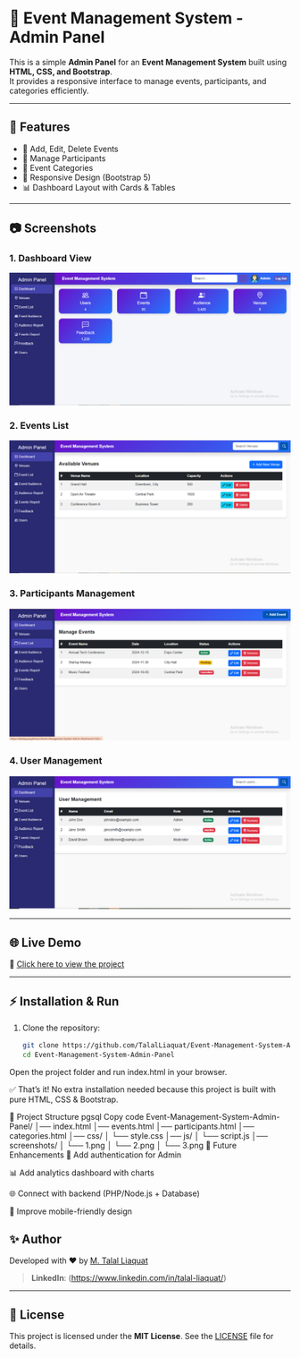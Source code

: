 # 🎉 Event Management System - Admin Panel

This is a simple **Admin Panel** for an **Event Management System** built using **HTML, CSS, and Bootstrap**.  
It provides a responsive interface to manage events, participants, and categories efficiently.  

---

## 🚀 Features
- 📅 Add, Edit, Delete Events  
- 👥 Manage Participants  
- 📂 Event Categories  
- 🎨 Responsive Design (Bootstrap 5)  
- 📊 Dashboard Layout with Cards & Tables  

---

## 📷 Screenshots  

### 1. Dashboard View  
![Dashboard Screenshot](1.png)  

### 2. Events List  
![Events Screenshot](2.png)  

### 3. Participants Management  
![Participants Screenshot](3.png)  

### 4. User Management  
![User Screenshot](5.png) 

---

## 🌐 Live Demo  
🔗 [Click here to view the project](https://talalliaquat.github.io/Event-Management-System-Admin-Panel/)  

--- 

## ⚡ Installation & Run  

1. Clone the repository:
   ```bash
   git clone https://github.com/TalalLiaquat/Event-Management-System-Admin-Panel.git
   cd Event-Management-System-Admin-Panel
Open the project folder and run index.html in your browser.

✅ That’s it! No extra installation needed because this project is built with pure HTML, CSS & Bootstrap.

📂 Project Structure
pgsql
Copy code
Event-Management-System-Admin-Panel/
│── index.html
│── events.html
│── participants.html
│── categories.html
│── css/
│    └── style.css
│── js/
│    └── script.js
│── screenshots/
│    └── 1.png
│    └── 2.png
│    └── 3.png
🚧 Future Enhancements
🔐 Add authentication for Admin

📊 Add analytics dashboard with charts

🌐 Connect with backend (PHP/Node.js + Database)

📱 Improve mobile-friendly design

## ✨ Author

Developed with ❤️ by [M. Talal Liaquat](https://github.com/TalalLiaquat)
> **LinkedIn**: (https://www.linkedin.com/in/talal-liaquat/)

---

## 📄 License

This project is licensed under the **MIT License**. See the [LICENSE](LICENSE) file for details.
